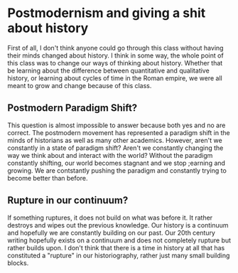 # Postmodernism and giving a shit about history

First of all, I don't think anyone could go through this class without having their minds changed about history. I think in some way, the whole point of this class was to change our ways of thinking about history. Whether that be learning about the difference between quantitative and qualitative history, or learning about cycles of time in the Roman empire, we were all meant to grow and change because of this class. 

## Postmodern Paradigm Shift?

This question is almost impossible to answer because both yes and no are correct. The postmodern movement has represented a paradigm shift in the minds of historians as well as many other academics. However, aren't we constantly in a state of paradigm shift? Aren't we constantly changing the way we think about and interact with the world? Without the paradigm constantly shifting, our world becomes stagnant and we stop ;earning and growing. We are contstantly pushing the paradigm and constantly trying to become better than before. 

## Rupture in our continuum?

If something ruptures, it does not build on what was before it. It rather destroys and wipes out the previous knowledge. Our history is a continuum and hopefully we are constantly building on our past. Our 20th century writing hopefully exists on a continuum and does not completely rupture but rather builds upon. I don't think that there is a time in history at all that has constituted a "rupture" in our historiography, rather just many small building blocks.
